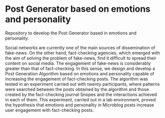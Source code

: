 
# Post Generator based on emotions and personality
Repository to develop the Post Generator based in emotions and personality. 

Social networks are currently one of the main sources of dissemination of fake-news. On the other hand, fact-checking agencies, which emerged with the aim of solving the problem of fake-news, find it difficult to spread their content on social media. The engagement of fake-news is considerably greater than that of fact-checking. In this sense, we design and develop a Post Generation Algorithm based on emotions and personality capable of increasing the engagement of fact-checking posts. The algorithm was tested in an experiment carried out with twenty participants, where patterns were searched between the posts obtained by the algorithm and those created by the fact-checking journal Snopes and the interactions achieved in each of them. This experiment, carried out in a lab environment, proved the hypothesis that emotions and personality in Microblog posts increase user engagement with fact-checking posts. 

